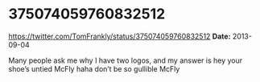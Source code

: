 # 375074059760832512
https://twitter.com/TomFrankly/status/375074059760832512
**Date:** 2013-09-04

Many people ask me why I have two logos, and my answer is hey your shoe’s untied McFly haha don’t be so gullible McFly
